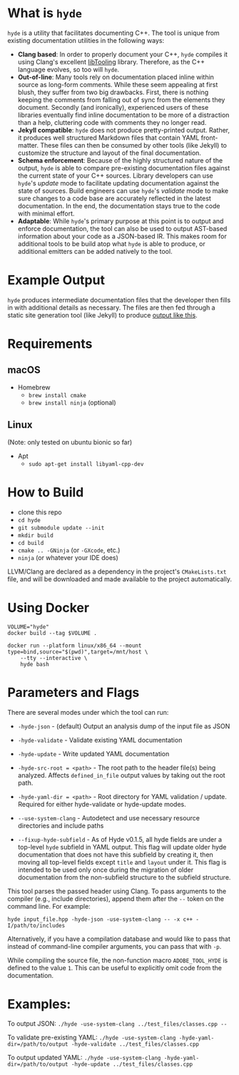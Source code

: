 # What is `hyde`

`hyde` is a utility that facilitates documenting C++. The tool is unique from existing documentation utilities in the following ways:

- **Clang based**: In order to properly document your C++, `hyde` compiles it using Clang's excellent [libTooling](https://clang.llvm.org/docs/LibTooling.html) library. Therefore, as the C++ language evolves, so too will `hyde`.
- **Out-of-line**: Many tools rely on documentation placed inline within source as long-form comments. While these seem appealing at first blush, they suffer from two big drawbacks. First, there is nothing keeping the comments from falling out of sync from the elements they document. Secondly (and ironically), experienced users of these libraries eventually find inline documentation to be more of a distraction than a help, cluttering code with comments they no longer read.
- **Jekyll compatible**: `hyde` does not produce pretty-printed output. Rather, it produces well structured Markdown files that contain YAML front-matter. These files can then be consumed by other tools (like Jekyll) to customize the structure and layout of the final documentation.
- **Schema enforcement**: Because of the highly structured nature of the output, `hyde` is able to compare pre-existing documentation files against the current state of your C++ sources. Library developers can use `hyde`'s _update_ mode to facilitate updating documentation against the state of sources. Build engineers can use `hyde`'s _validate_ mode to make sure changes to a code base are accurately reflected in the latest documentation. In the end, the documentation stays true to the code with minimal effort.
- **Adaptable**: While `hyde`'s primary purpose at this point is to output and enforce documentation, the tool can also be used to output AST-based information about your code as a JSON-based IR. This makes room for additional tools to be build atop what `hyde` is able to produce, or additional emitters can be added natively to the tool.

# Example Output

`hyde` produces intermediate documentation files that the developer then fills in with additional details as necessary. The files are then fed through a static site generation tool (like Jekyll) to produce [output like this](http://stlab.cc/libraries/stlab2Fcopy_on_write.hpp/copy_on_write3CT3E/).

# Requirements

## macOS

- Homebrew
    - `brew install cmake`
    - `brew install ninja` (optional)

## Linux

(Note: only tested on ubuntu bionic so far)

- Apt
    - `sudo apt-get install libyaml-cpp-dev`

# How to Build

- clone this repo
- `cd hyde`
- `git submodule update --init`
- `mkdir build`
- `cd build`
- `cmake .. -GNinja` (or `-GXcode`, etc.)
- `ninja` (or whatever your IDE does)

LLVM/Clang are declared as a dependency in the project's `CMakeLists.txt` file, and will be downloaded and made available to the project automatically.

# Using Docker

```
VOLUME="hyde"
docker build --tag $VOLUME .

docker run --platform linux/x86_64 --mount type=bind,source="$(pwd)",target=/mnt/host \
    --tty --interactive \
    hyde bash
```

# Parameters and Flags

There are several modes under which the tool can run:

- `-hyde-json` - (default) Output an analysis dump of the input file as JSON
- `-hyde-validate` - Validate existing YAML documentation
- `-hyde-update` - Write updated YAML documentation

- `-hyde-src-root = <path>` - The root path to the header file(s) being analyzed. Affects `defined_in_file` output values by taking out the root path.
- `-hyde-yaml-dir = <path>` - Root directory for YAML validation / update. Required for either hyde-validate or hyde-update modes.

- `--use-system-clang` - Autodetect and use necessary resource directories and include paths

- `--fixup-hyde-subfield` - As of Hyde v0.1.5, all hyde fields are under a top-level `hyde` subfield in YAML output. This flag will update older hyde documentation that does not have this subfield by creating it, then moving all top-level fields except `title` and `layout` under it. This flag is intended to be used only once during the migration of older documentation from the non-subfield structure to the subfield structure.

This tool parses the passed header using Clang. To pass arguments to the compiler (e.g., include directories), append them after the `--` token on the command line. For example:

    hyde input_file.hpp -hyde-json -use-system-clang -- -x c++ -I/path/to/includes

Alternatively, if you have a compilation database and would like to pass that instead of command-line compiler arguments, you can pass that with `-p`.

While compiling the source file, the non-function macro `ADOBE_TOOL_HYDE` is defined to the value `1`. This can be useful to explicitly omit code from the documentation.

# Examples:

To output JSON:
```./hyde -use-system-clang ../test_files/classes.cpp --```

To validate pre-existing YAML:
```./hyde -use-system-clang -hyde-yaml-dir=/path/to/output -hyde-validate ../test_files/classes.cpp```

To output updated YAML:
```./hyde -use-system-clang -hyde-yaml-dir=/path/to/output -hyde-update ../test_files/classes.cpp```
